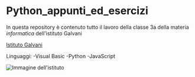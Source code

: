 # Python_appunti_ed_esercizi

In questa repository è contenuto tutto il lavoro della classe 3a della materia *informatica* dell'istituto Galvani

[Istituto Galvani](https://www.iisgalvanimi.edu.it/)

Linguaggi:
-Visual Basic
-Python
-JavaScript

![Immagine dell'istituto](https://www.iisgalvanimi.edu.it/sites/default/files/image_gallery/scuola.jpg)
